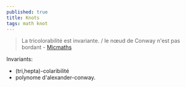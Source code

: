 ```yaml
---
published: true
title: Knots
tags: math knot
---
```

> La tricolorabilité est invariante. / le nœud de Conway n'est pas bordant - [Micmaths](https://www.youtube.com/watch?v=gz-MN3s-jcQ)

Invariants:
- (tri,hepta)-colaribilité
- polynome d'alexander-conway.
